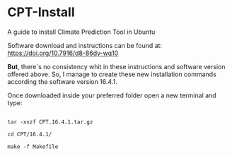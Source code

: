# CPT-Install
A guide to install Climate Prediction Tool in Ubuntu

Software download and instructions can be found at: https://doi.org/10.7916/d8-86dy-wq10

**But**, there`s no consistency whit in these instructions and software version offered above. So, I manage to create these new installation commands according the software version 16.4.1.

Once downloaded inside your preferred folder open a new terminal and type:

```console

tar -xvzf CPT.16.4.1.tar.gz

cd CPT/16.4.1/

make -f Makefile

```









